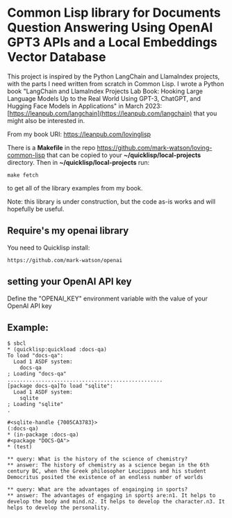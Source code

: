 # Common Lisp library for Documents Question Answering Using OpenAI GPT3 APIs and a Local Embeddings Vector Database

This project is inspired by the Python LangChain and LlamaIndex projects, with the parts I need written from scratch in Common Lisp. I wrote a Python book "LangChain and LlamaIndex Projects Lab Book: Hooking Large Language Models Up to the Real World
Using GPT-3, ChatGPT, and Hugging Face Models in Applications" in March 2023: [https://leanpub.com/langchain](https://leanpub.com/langchain) that you might also be interested in.

From my book URI: https://leanpub.com/lovinglisp

There is a **Makefile** in the repo https://github.com/mark-watson/loving-common-lisp that can be copied
to your **~/quicklisp/local-projects** directory. Then in **~/quicklisp/local-projects** run:

    make fetch

to get all of the library examples from my book.

Note: this library is under construction, but the code as-is works and will hopefully be useful.

## Require's my openai library

You need to Quicklisp install:

    https://github.com/mark-watson/openai

## setting your OpenAI API key
 
 Define the  "OPENAI_KEY" environment variable with the value of your OpenAI API key
 
## Example:

```
$ sbcl
* (quicklisp:quickload :docs-qa)
To load "docs-qa":
  Load 1 ASDF system:
    docs-qa
; Loading "docs-qa"
..................................................
[package docs-qa]To load "sqlite":
  Load 1 ASDF system:
    sqlite
; Loading "sqlite"
.

#<sqlite-handle {7005CA3783}>
(:docs-qa)
* (in-package :docs-qa)
#<package "DOCS-QA">
* (test)

** query: What is the history of the science of chemistry?
** answer: The history of chemistry as a science began in the 6th century BC, when the Greek philosopher Leucippus and his student Democritus posited the existence of an endless number of worlds

** query: What are the advantages of engainging in sports?
** answer: The advantages of engaging in sports are:n1. It helps to develop the body and mind.n2. It helps to develop the character.n3. It helps to develop the personality.
```

